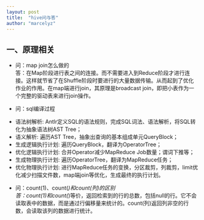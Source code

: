 ```yaml
---
layout: post
title:  "hive问与答"
author: "marcelyz"
---
```


## 一、原理相关
- 问：map join怎么做的<br>
答：在Map阶段进行表之间的连接。而不需要进入到Reduce阶段才进行连接。这样就节省了在Shuffle阶段时要进行的大量数据传输。从而起到了优化作业的作用。在map端进行join，其原理是broadcast join，即把小表作为一个完整的驱动表来进行join操作。

- 问：sql编译过程<br>
* 语法树解析: Antlr定义SQL的语法规则，完成SQL词法、语法解析，将SQL转化为抽象语法树AST Tree；
* 语义解析: 遍历AST Tree，抽象出查询的基本组成单元QueryBlock；
* 生成逻辑执行计划: 遍历QueryBlock，翻译为OperatorTree；
* 优化逻辑执行计划: 合并Operator减少MapReduce Job数量；谓词下推等；
* 生成物理执行计划: 遍历OperatorTree，翻译为MapReduce任务；
* 优化物理执行计划: 进行MapReduce任务的变换，分区裁剪，列裁剪，limit优化减少扫描文件数，map端join等优化，生成最终的执行计划。

- 问：count(1)、count(*)和count(列)的区别<br>
答：count(1)和count(*)等价，返回检索到的行的总数，包括null的行。它不会读取表中的数据，而是通过行偏移量来统计的。count(列)返回列非空的行数，会读取该列的数据进行统计。